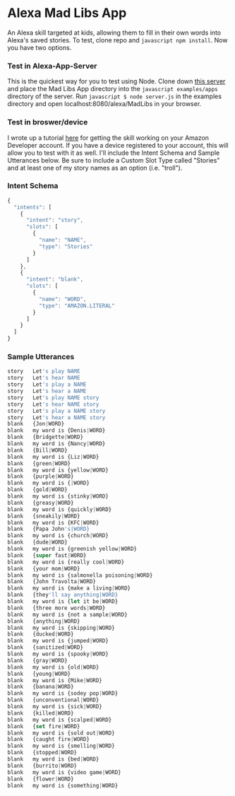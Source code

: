 # Alexa Mad Libs App
An Alexa skill targeted at kids, allowing them to fill in their own words into Alexa's saved stories. To test, clone repo and ```javascript npm install```. Now you have two options.

### Test in Alexa-App-Server
This is the quickest way for you to test using Node. Clone down [this server](https://github.com/matt-kruse/alexa-app-server.git) and place the Mad Libs App directory into the ```javascript examples/apps``` directory of the server. Run ```javascript $ node server.js``` in the examples directory and open localhost:8080/alexa/MadLibs in your browser.

### Test in broswer/device
I wrote up a tutorial [here](https://medium.com/@deniswells59/testing-a-custom-alexa-skill-on-your-device-6580ceceedcf#.m7ksaocov) for getting the skill working on your Amazon Developer account. If you have a device registered to your account, this will allow you to test with it as well. I'll include the Intent Schema and Sample Utterances below. Be sure to include a Custom Slot Type called "Stories" and at least one of my story names as an option (i.e. "troll").

### Intent Schema
```javascript
{
  "intents": [
    {
      "intent": "story",
      "slots": [
        {
          "name": "NAME",
          "type": "Stories"
        }
      ]
    },
    {
      "intent": "blank",
      "slots": [
        {
          "name": "WORD",
          "type": "AMAZON.LITERAL"
        }
      ]
    }
  ]
}
```
### Sample Utterances
```javascript
story	Let's play NAME
story	Let's hear NAME
story	Let's play a NAME
story	Let's hear a NAME
story	Let's play NAME story
story	Let's hear NAME story
story	Let's play a NAME story
story	Let's hear a NAME story
blank	{Jon|WORD}
blank	my word is {Denis|WORD}
blank	{Bridgette|WORD}
blank	my word is {Nancy|WORD}
blank	{Bill|WORD}
blank	my word is {Liz|WORD}
blank	{green|WORD}
blank	my word is {yellow|WORD}
blank	{purple|WORD}
blank	my word is {|WORD}
blank	{gold|WORD}
blank	my word is {stinky|WORD}
blank	{greasy|WORD}
blank	my word is {quickly|WORD}
blank	{sneakily|WORD}
blank	my word is {KFC|WORD}
blank	{Papa John's|WORD}
blank	my word is {church|WORD}
blank	{dude|WORD}
blank	my word is {greenish yellow|WORD}
blank	{super fast|WORD}
blank	my word is {really cool|WORD}
blank	{your mom|WORD}
blank	my word is {salmonella poisoning|WORD}
blank	{John Travolta|WORD}
blank	my word is {make a living|WORD}
blank	{they'll say anything|WORD}
blank	my word is {let it be|WORD}
blank	{three more words|WORD}
blank	my word is {not a sample|WORD}
blank	{anything|WORD}
blank	my word is {skipping|WORD}
blank	{ducked|WORD}
blank	my word is {jumped|WORD}
blank	{sanitized|WORD}
blank	my word is {spooky|WORD}
blank	{gray|WORD}
blank	my word is {old|WORD}
blank	{young|WORD}
blank	my word is {Mike|WORD}
blank	{banana|WORD}
blank	my word is {sodey pop|WORD}
blank	{unconventional|WORD}
blank	my word is {sick|WORD}
blank	{killed|WORD}
blank	my word is {scalped|WORD}
blank	{set fire|WORD}
blank	my word is {sold out|WORD}
blank	{caught fire|WORD}
blank	my word is {smelling|WORD}
blank	{stopped|WORD}
blank	my word is {bed|WORD}
blank	{burrito|WORD}
blank	my word is {video game|WORD}
blank	{flower|WORD}
blank	my word is {something|WORD}
```
